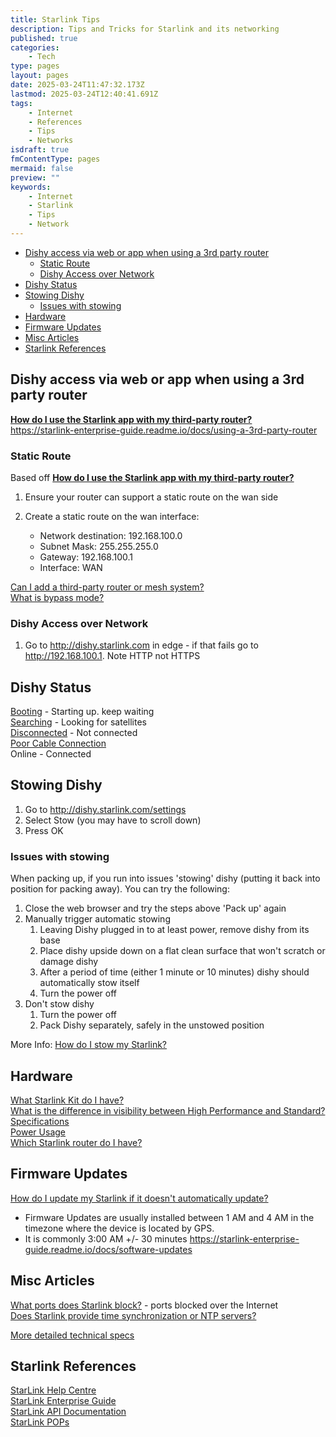 ```yaml
---
title: Starlink Tips
description: Tips and Tricks for Starlink and its networking
published: true
categories:
    - Tech
type: pages
layout: pages
date: 2025-03-24T11:47:32.173Z
lastmod: 2025-03-24T12:40:41.691Z
tags:
    - Internet
    - References
    - Tips
    - Networks
isdraft: true
fmContentType: pages
mermaid: false
preview: ""
keywords:
    - Internet
    - Starlink
    - Tips
    - Network
---
```


<!--- cSpell:disable --->
* [Dishy access via web or app when using a 3rd party router](#dishy-access-via-web-or-app-when-using-a-3rd-party-router)
  * [Static Route](#static-route)
  * [Dishy Access over Network](#dishy-access-over-network)
* [Dishy Status](#dishy-status)
* [Stowing Dishy](#stowing-dishy)
  * [Issues with stowing](#issues-with-stowing)
* [Hardware](#hardware)
* [Firmware Updates](#firmware-updates)
* [Misc Articles](#misc-articles)
* [Starlink References](#starlink-references)
<!--- cSpell:enable --->

## Dishy access via web or app when using a 3rd party router

**[How do I use the Starlink app with my third-party router?](https://www.starlink.com/au/support/article/27802782-944e-10aa-bc29-23ccbc1fce73)**\
<https://starlink-enterprise-guide.readme.io/docs/using-a-3rd-party-router>

### Static Route

Based off **[How do I use the Starlink app with my third-party router?](https://www.starlink.com/au/support/article/27802782-944e-10aa-bc29-23ccbc1fce73)**

1. Ensure your router can support a static route on the wan side
2. Create a static route on the wan interface:

   * Network destination: 192.168.100.0
   * Subnet Mask: 255.255.255.0
   * Gateway: 192.168.100.1
   * Interface: WAN

[Can I add a third-party router or mesh system?](https://www.starlink.com/au/support/article/a206a55c-0597-2d06-1408-dea7dcf24221)\
[What is bypass mode?](https://www.starlink.com/au/support/article/a0fe8d51-32f7-d2b9-d74a-801e31ad9f6a)

### Dishy Access over Network

1. Go to <http://dishy.starlink.com> in edge - if that fails go to <http://192.168.100.1>. Note HTTP not HTTPS

## Dishy Status

[Booting](https://support.starlink.com/?topic=718b444d-e8c2-eeee-c214-beecc96e44ae) - Starting up. keep waiting\
[Searching](https://support.starlink.com/?topic=8dd04f1b-f7b3-882c-3827-a660c5fe48c7) - Looking for satellites\
[Disconnected](https://support.starlink.com/?topic=8c2013d8-844d-75bc-ed2b-2d696a5834ed) - Not connected\
[Poor Cable Connection](https://support.starlink.com/?topic=f24683ea-add0-916b-ee11-841ae00e2701)\
Online - Connected

## Stowing Dishy

1. Go to <http://dishy.starlink.com/settings>
2. Select Stow (you may have to scroll down)
3. Press OK

### Issues with stowing

When packing up, if you run into issues 'stowing' dishy (putting it back into position for packing away). You can try the following:

1. Close the web browser and try the steps above 'Pack up' again
2. Manually trigger automatic stowing
   1. Leaving Dishy plugged in to at least power, remove dishy from its base
   2. Place dishy upside down on a flat clean surface that won't scratch or damage dishy
   3. After a period of time (either 1 minute or 10 minutes) dishy should automatically stow itself
   4. Turn the power off
3. Don't stow dishy
   1. Turn the power off
   2. Pack Dishy separately, safely in the unstowed position

More Info: [How do I stow my Starlink?](https://www.starlink.com/au/support/article/76c3666b-97ae-6ae3-e629-143910488d90)

## Hardware

[What Starlink Kit do I have?](https://www.starlink.com/au/support/article/61d2f65f-85b8-a5b2-9bad-b3c2f27379d6)\
[What is the difference in visibility between High Performance and Standard?](https://www.starlink.com/au/support/article/8d01f43e-1074-1373-2a06-d00454668b42)\
[Specifications](https://www.starlink.com/specifications)\
[Power Usage](https://www.starlink.com/au/support/article/18836c7e-2d97-6153-fe67-c18427bd0558)\
[Which Starlink router do I have?](https://www.starlink.com/au/support/article/5a09acb1-ac3c-69ed-6cbb-67510cfbf8ce)

## Firmware Updates

[How do I update my Starlink if it doesn't automatically update?](https://www.starlink.com/au/support/article/44b964f6-a538-d7c1-b893-b02822f444b5)

* Firmware Updates are usually installed between 1 AM and 4 AM in the timezone where the device is located by GPS.
* It is commonly 3:00 AM +/- 30 minutes <https://starlink-enterprise-guide.readme.io/docs/software-updates>

## Misc Articles

[What ports does Starlink block?](https://www.starlink.com/au/support/article/c3caacdf-1c1f-98db-b821-bbb36ca9d89b) - ports blocked over the Internet\
[Does Starlink provide time synchronization or NTP servers?](https://www.starlink.com/au/support/article/0873e885-831a-9f4e-4808-2838a28f2e69)

[More detailed technical specs](https://starlink-enterprise-guide.readme.io/docs/technical-specs)

## Starlink References

[StarLink Help Centre](https://www.starlink.com/au/support)\
[StarLink Enterprise Guide](https://starlink-enterprise-guide.readme.io/)\
[StarLink API Documentation](https://starlink.readme.io/)\
[StarLink POPs](https://www.peeringdb.com/net/18747)

